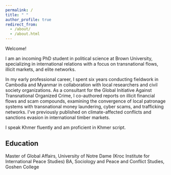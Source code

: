 ```yaml
---
permalink: /
title: " "
author_profile: true
redirect_from: 
  - /about/
  - /about.html
---
```


Welcome!

I am an incoming PhD student in political science at Brown University, specializing in international relations with a focus on transnational flows, illicit markets, and elite networks.

In my early professional career, I spent six years conducting fieldwork in Cambodia and Myanmar in collaboration with local researchers and civil society organizations. As a consultant for the Global Initiative Against Transnational Organized Crime, I co-authored reports on illicit financial flows and scam compounds, examining the convergence of local patronage systems with transnational money laundering, cyber scams, and trafficking networks. I've previously published on climate-affected conflicts and sanctions evasion in international timber markets.

I speak Khmer fluently and am proficient in Khmer script. 

Education
---
Master of Global Affairs, University of Notre Dame (Kroc Institute for International Peace Studies)
BA, Sociology and Peace and Conflict Studies, Goshen College

